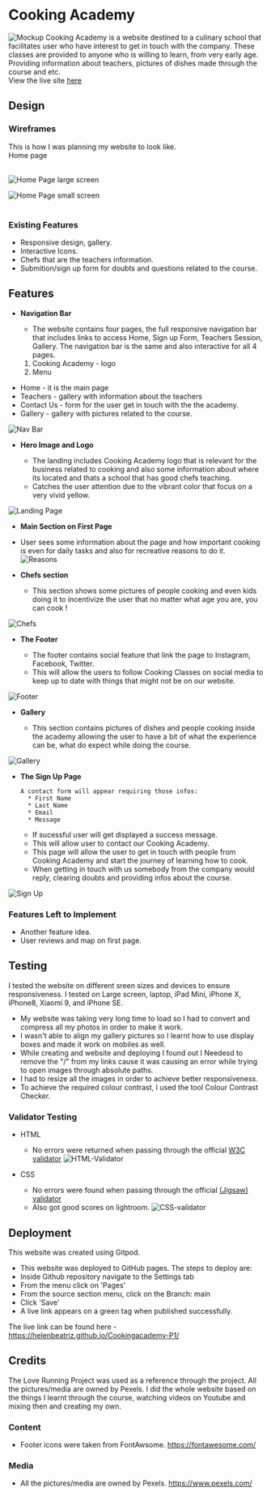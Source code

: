 # Cooking Academy 
![Mockup](/assets/images/mockup.png)
Cooking Academy is a website destined to a culinary school that facilitates user who have interest to get in touch with the company. 
These classes are provided to anyone who is willing to learn, from very early age. 
Providing information about teachers, pictures of dishes made through the course and etc.  
View the live site [here](https://helenbeatriz.github.io/Cookingacademy-P1/)

## Design

### Wireframes

This is how I was planning my website to look like. 
<br>
Home page
<br><br>

![Home Page large screen](/assets/images/bigscreen.png)

![Home Page small screen](/assets/images/phone.png)
<br><br>

### Existing Features

* Responsive design, gallery.
* Interactive Icons.
* Chefs that are the teachers information.
* Submition/sign up form for doubts and questions related to the course.

## Features 

- __Navigation Bar__

  - The website contains four pages, the full responsive navigation bar that includes links to access Home, Sign up Form, Teachers Session, Gallery.
  The navigation bar is the same and also interactive for all 4 pages.
  <ol>
    <li>Cooking Academy - logo </li>
    <li>Menu</li>
<ul>
        <li>Home - it is the main page</li>
        <li>Teachers - gallery with information about the teachers </li>
        <li>Contact Us - form for the user get in touch with the the academy.</li>
        <li> Gallery - gallery with pictures related to the course. </li>
</ul>
 
![Nav Bar](/assets/images/navbar.png) 

- __Hero Image and Logo__

  - The landing includes Cooking Academy logo that is relevant for the business related to cooking and also some information about where its located and thats a school that has good chefs teaching.  
  - Catches the user attention due to the vibrant color that focus on a very vivid yellow. 

![Landing Page](assets/images/covermain.png)

- __Main Section on First Page__

 - User sees some information about the page and how important cooking is even for daily tasks and also for recreative reasons to do it. 
![Reasons](assets/images/reasons.png) 

- __Chefs section__

  - This section shows some pictures of people cooking and even kids doing it to incentivize the user that no matter what age you are, you can cook ! 

![Chefs](assets/images/chefsforreadme.png) 

- __The Footer__ 

  - The footer contains social feature that link the page to Instagram, Facebook, Twitter.
  - This will allow the users to follow Cooking Classes on social media to keep up to date with things that might not be on our website. 

![Footer](assets/images/footer.png)

- __Gallery__

  - This section contains pictures of dishes and people cooking inside the academy allowing the user to have a bit of what the experience can be, what do expect while doing the course.

![Gallery](assets/images/gallery.png)

- __The Sign Up Page__

      A contact form will appear requiring those infos:
        * First Name 
        * Last Name 
        * Email 
        * Message 
    * If sucessful user will get displayed a success message.
    * This will allow user to contact our Cooking Academy.
  - This page will allow the user to get in touch with people from Cooking Academy and start the journey of learning how to cook. 
  - When getting in touch with us somebody from the company would reply, clearing doubts and providing infos about the course.

![Sign Up](assets/images/form.png)


### Features Left to Implement

- Another feature idea.
- User reviews and map on first page.

## Testing 

I tested the website on different sreen sizes and devices to ensure responsiveness. I tested on Large screen, laptop, iPad Mini, iPhone X, iPhone8, Xiaomi 9, and iPhone SE.

- My website was taking very long time to load so I had to convert and compress all my photos in order to make it work. 
- I wasn't able to align my gallery pictures so I learnt how to use display boxes and made it work on mobiles as well.
- While creating and website and deploying I found out I Needesd to remove the "/" from my links cause it was causing an error while trying to open images through absolute paths. 
- I had to resize all the images in order to achieve better responsiveness.
- To achieve the required colour contrast, I used the tool Colour Contrast Checker.

### Validator Testing 

- HTML
  - No errors were returned when passing through the official [W3C validator](https://validator.w3.org/nu/?doc=https%3A%2F%2Fhelenbeatriz.github.io%2FCookingacademy-P1%2F) 
  ![HTML-Validator](assets/images/htmlvalidator.png)
  
- CSS
  - No errors were found when passing through the official [(Jigsaw) validator](https://jigsaw.w3.org/css-validator/validator?uri=https%3A%2F%2Fhelenbeatriz.github.io%2FCookingacademy-P1%2F&profile=css3svg&usermedium=all&warning=1&vextwarning=&lang=en)
  - Also got good scores on lightroom. 
  ![CSS-validator](assets/images/cssvalidator.png)


## Deployment

This website was created using Gitpod.

  - This website was deployed to GitHub pages. The steps to deploy are: 
  - Inside Github repository navigate to the Settings tab 
  - From the menu click on 'Pages'
  - From the source section menu, click on the Branch: main
  - Click 'Save'
  - A live link appears on a green tag when published successfully. 

The live link can be found here - https://helenbeatriz.github.io/Cookingacademy-P1/


## Credits 

The Love Running Project was used as a reference through the project. 
All the pictures/media are owned by Pexels.
I did the whole website based on the things I learnt through the course, watching videos on Youtube and mixing then and creating my own. 

### Content 

- Footer icons were taken from FontAwsome. https://fontawesome.com/

### Media

- All the pictures/media are owned by Pexels. https://www.pexels.com/
